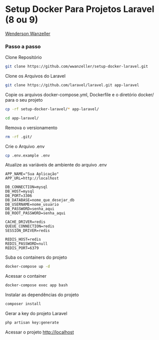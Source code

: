 
# Setup Docker Para Projetos Laravel (8 ou 9)
[Wenderson Wanzeller](https://www.linkedin.com/in/wenderson-wanzeller/)

### Passo a passo
Clone Repositório
```sh
git clone https://github.com/wwanzeller/setup-docker-laravel.git
```

Clone os Arquivos do Laravel
```sh
git clone https://github.com/laravel/laravel.git app-laravel
```

Copie os arquivos docker-compose.yml, Dockerfile e o diretório docker/ para o seu projeto
```sh
cp -rf setup-docker-laravel/* app-laravel/
```
```sh
cd app-laravel/
```
Remova o versionamento
```sh
rm -rf .git/
```
Crie o Arquivo .env
```sh
cp .env.example .env
```

Atualize as variáveis de ambiente do arquivo .env
```dosini
APP_NAME="Sua Aplicação"
APP_URL=http://localhost

DB_CONNECTION=mysql
DB_HOST=mysql
DB_PORT=3306
DB_DATABASE=nome_que_desejar_db
DB_USERNAME=nome_usuario
DB_PASSWORD=senha_aqui
DB_ROOT_PASSWORD=senha_aqui

CACHE_DRIVER=redis
QUEUE_CONNECTION=redis
SESSION_DRIVER=redis

REDIS_HOST=redis
REDIS_PASSWORD=null
REDIS_PORT=6379
```

Suba os containers do projeto
```sh
docker-compose up -d
```

Acessar o container
```sh
docker-compose exec app bash
```

Instalar as dependências do projeto
```sh
composer install
```

Gerar a key do projeto Laravel
```sh
php artisan key:generate
```

Acessar o projeto
[http://localhost](http://localhost)
